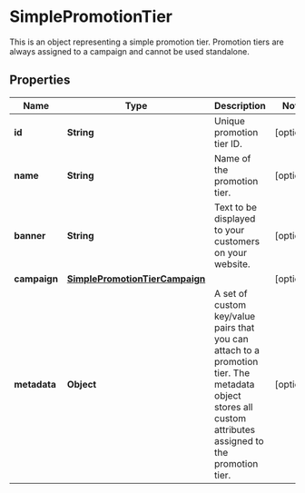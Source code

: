 

# SimplePromotionTier

This is an object representing a simple promotion tier. Promotion tiers are always assigned to a campaign and cannot be used standalone.

## Properties

| Name | Type | Description | Notes |
|------------ | ------------- | ------------- | -------------|
|**id** | **String** | Unique promotion tier ID. |  [optional] |
|**name** | **String** | Name of the promotion tier. |  [optional] |
|**banner** | **String** | Text to be displayed to your customers on your website. |  [optional] |
|**campaign** | [**SimplePromotionTierCampaign**](SimplePromotionTierCampaign.md) |  |  [optional] |
|**metadata** | **Object** | A set of custom key/value pairs that you can attach to a promotion tier. The metadata object stores all custom attributes assigned to the promotion tier. |  [optional] |



